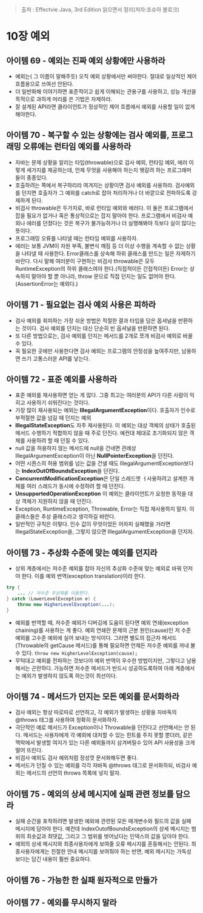 > 출처 : Effectvie Java, 3rd Edition 읽으면서 정리(저자:조슈아 블로크)  
# 10장 예외
## 아이템 69 - 예외는 진짜 예외 상황에만 사용하라
- 예외는( 그 이름이 말해주듯) 오직 예외 상황에서만 써야한다. 절대로 일상적인 제어 흐름용으로 쓰여선 안된다.
- 더 일반화해 이야기하면 표준적이고 쉽게 이해되는 관용구를 사용하고, 성능 개선을 목적으로 과하게 머리를 쓴 기법은 자제하라.
- 잘 설계된 API라면 클라이언트가 정상적인 제어 흐름에서 예외를 사용할 일이 없게 해야한다.

## 아이템 70 - 복구할 수 있는 상황에는 검사 예외를, 프로그래밍 오류에는 런타임 예외를 사용하라
- 자바는 문제 상황을 알리는 타입(throwable)으로 검사 예외, 런타임 예외, 에러 이렇게 세가지를 제공하는데, 
  언제 무엇을 사용해야 하는지 헷갈려 하는 프로그래머 들이 종종있다.
- 호출하려는 쪽에서 복구하리라 여겨지는 상황이면 검사 예외를 사용하라. 검사예외를 던지면 호출자가 그 예외를 catch로 잡아 처리하거나
  더 바깥으로 전파하도록 강제하게 된다.
- 비검사 throwable은 두가지로, 바로 런타임 예외와 에러다. 이 둘은 프로그램에서 잡을 필요가 없거나 혹은 통상적으로는 잡지 말아야 한다.
  프로그램에서 비검사 예외나 에러를 던졌다는 것은 복구가 불가능하거나 더 실행해봐야 득보다 실이 많다는 뜻이다.
- 프로그래밍 오류를 나타낼 때는 런타임 예외를 사용하자.
- 에러는 보통 JVM이 자원 부족, 불변식 깨짐 등 더 이상 수행을 계속할 수 없는 상황을 나타낼 때 사용한다. Error클래스를 상속해 하위 클래스를 만드는 일은
  자제하기 바란다. 다시 말해 여러분이 구현하는 비검사 throwable은 모두 RuntimeException의 하위 클래스여야 한다.(직접적이든 간접적이든)
  Error는 상속하지 말아야 할 뿐 아니라, throw 문으로 직접 던지는 일도 없어야 한다.(AssertionError는 예외다.)

## 아이템 71 - 필요없는 검사 예외 사용은 피하라
- 검사 예외를 회피하는 가장 쉬운 방법은 적절한 결과 타입을 담은 옵셔널을 반환하는 것이다. 검사 예외를 던지는 대신 단순히 빈 옵셔널을 반환하면 된다.
- 또 다른 방법으로는, 검사 예외를 던지는 메서드를 2개로 쪼개 비검사 예외로 바꿀 수 있다.
- 꼭 필요한 곳에만 사용한다면 검사 예외는 프로그램의 안정성을 높여주지만, 남용하면 쓰기 고통스러운 API를 낳는다.

## 아이템 72 - 표준 예외를 사용하라
- 표준 예외를 재사용하면 얻는 게 많다. 그중 최고는 여러분의 API가 다른 사람이 익히고 사용하기 쉬워진다는 것이다.
- 가장 많이 재사용되는 예외는 **IllegalArgumentException**이다. 호출자가 인수로 부적절한 값을 넘길 때 던지는 예외
- **IllegalStateException**도 자주 재사용된다. 이 예외는 대상 객체의 상태가 호출된 메서드 수행하기 적합하지 않을 때 주로 던진다.
  예컨대 제대로 초기화되지 않은 객체를 사용하려 할 때 던질 수 있다.
- null 값을 허용하지 않는 메서드에 null을 건네면 관례상 IllegalArgumentException이 아닌 **NullPointerException**을 던진다.
- 어떤 시퀀스의 허용 범위를 넘는 값을 건넬 때도 IllegalArgumentException보다는 **IndexOutOfBoundsException**을 던진다.
- **ConcurrentModificationException**은 단일 스레드엣 ㅓ사용하려고 설계한 개체를 여러 스레드가 동시에 수정하려 할 때 던진다.
- **UnsupportedOperationException** 이 예외는 클라이언트가 요청한 동작을 대상 객체가 지원하지 않을 때 던진다.
- Exception, RuntimeException, Throwable, Error는 직접 재사용하지 말자. 이 클래스들은 추상 클래스라고 생각하길 바란다.
- 일반적인 규칙은 이렇다. 인수 값이 무엇이었든 어차피 실패했을 거라면 IllegalStateException을, 그렇지 않으면 IllegalArgumentException을 던지자.

## 아이템 73 - 추상화 수준에 맞는 예외를 던지라
- 상위 계층에서는 저수준 예외를 잡아 자신의 추상화 수준에 맞는 예외로 바꿔 던저야 한다.
  이를 예외 번역(exception translation)이라 한다.
```java
try {
    ... // 저수준 추상화를 이용한다.
} catch (LowerLevelException e) {
    throw new HigherLevelException(...);    
}
```
- 예외를 번역할 때, 저수준 예외가 디버깅에 도움이 된다면 예외 연쇄(exception chaining)를 사용하는 게 좋다. 예외 연쇄란 문제의 근본 원인(cause)인 
  저 수준 예외를 고수준 예외에 실어 보내는 방식이다. 그러면 별도의 접근자 메서드 (Throwable의 getCause 메서드)를 통해 필요하면 언제든 저수준 예외를 꺼내
  볼 수 있다. `throw new HigherLevelException(cause);`
- 무턱대고 예외를 전파하는 것보다야 예외 번역이 우수한 방법이지만, 그렇다고 남용해서는 곤란하다. 
  가능하면 저수준 메서드가 반드시 성공하도록하여 아래 계층에서는 예외가 발생하지 않도록 하는것이 최선이다.

## 아이템 74 - 메서드가 던지는 모든 예외를 문서화하라
- 검사 예외는 항상 따로따로 선언하고, 각 예외가 발생하는 상황을 자바독의 @throws 태그를 사용하여 정확히 문서화하자.
- 극단적인 예로 메서드가 Exception이나 Throwable을 던진다고 선언해서는 안 된다. 메서드는 사용자에게 각 예외에 대처할 수 있는 힌트를 주지 못할 뿐더러,
  같은 맥락에서 발생할 여지가 있는 다른 예외들까지 삼겨버릴수 있어 API 사용성을 크게 떨어 뜨린다.
- 비검사 예외도 검사 예외처럼 정성껏 문서화해두면 좋다.
- 메서드가 던질 수 있는 예외를 각각 자바독 @throws 태그로 문서화하되, 비검사 예외는 메서드의 선언의 throws 목록에 넣지 말자.

## 아이템 75 - 예외의 상세 메시지에 실패 관련 정보를 담으라
- 실패 순간을 포착하려면 발생한 예외에 관련된 모든 매개변수와 필드의 값을 실패 메시지에 담아야 한다.
  예컨데 IndexOutofBoundsException의 상세 메시지는 범위의 최솟값과 최댓값, 그리고 그 범위를 벗어났다는 인덱스의 값을 담아야 한다.
- 예외의 상세 메시지와 최종사용자에게 보여줄 오류 메시지를 혼동해서는 안된다. 최종사용자에게는 친절한 안내 메시지를 보여줘야 하는 반면, 
  예외 메시지는 가독성 보다는 담긴 내용이 훨씬 중요하다.

## 아이템 76 - 가능한 한 실패 원자적으로 만들가

## 아이템 77 - 예외를 무시하지 말라
